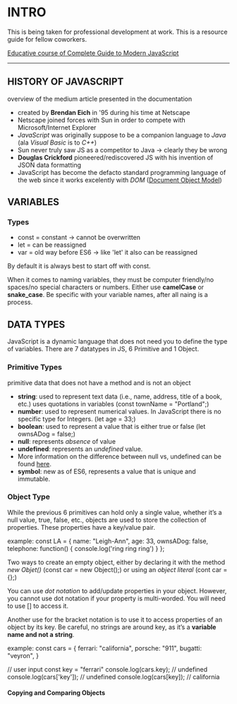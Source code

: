 
# INTRO
This is being taken for professional development at work. This is a resource guide for fellow coworkers.

[Educative course of Complete Guide to Modern JavaScript](https://www.educative.io/courses/complete-guide-to-modern-javascript)

---

## HISTORY OF JAVASCRIPT
overview of the medium article presented in the documentation
- created by **Brendan Eich** in '95 during his time at Netscape
- Netscape joined forces with Sun in order to compete with Microsoft/Internet Explorer
- *JavaScript* was originally suppose to be a companion language to *Java* (ala *Visual Basic* is to *C++*)
- Sun never truly saw JS as a competitor to Java -> clearly they be wrong
- **Douglas Crickford** pioneered/rediscovered JS with his invention of JSON data formatting
- JavaScript has become the defacto standard programming language of the web since it works excelently with *DOM* ([Document Object Model](https://developer.mozilla.org/en-US/docs/Web/API/Document_Object_Model/Introduction))

## VARIABLES

### Types 
- const = constant -> cannot be overwritten
- let = can be reassigned
- var = old way before ES6 -> like 'let' it also can be reassigned

By default it is always best to start off with const.

When it comes to naming variables, they must be computer friendly/no spaces/no special characters or numbers. Either use **camelCase** or **snake_case**.
Be specific with your variable names, after all naing is a process.

## DATA TYPES
JavaScript is a dynamic language that does not need you to define the type of variables. There are 7 datatypes in JS, 6 Primitive and 1 Object.

### Primitive Types
primitive data that does not have a method and is not an object

- **string**: used to represent text data (i.e., name, address, title of a book, etc.) uses quotations in variables (const townName = "Portland";)
- **number**: used to represent numerical values. In JavaScript there is no specific type for Integers. (let age = 33;)
- **boolean**: used to represent a value that is either true or false (let ownsADog = false;)
- **null**: represents *absence* of value
- **undefined**: represents an *undefined* value. 
 - More information on the difference between null vs, undefined can be found [here](https://flexiple.com/undefined-vs-null-javascript/).
- **symbol**: new as of ES6, represents a value that is unique and immutable.

### Object Type
While the previous 6 primitives can hold only a single value, whether it’s a null value, true, false, etc., objects are used to store the collection of properties. These properties have a key/value pair.

example:
  const LA = {
    name: "Leigh-Ann",
    age: 33,
    ownsADog: false,
    telephone: function() {
      console.log('ring ring ring')
    }
  };

Two ways to create an empty object, either by declaring it with the method *new Objet()* (const car = new Object();) or using an *object literal* (cont car = {};)

You can use *dot notation* to add/update properties in your object. However, you cannot use dot notation if your property is multi-worded. You will need to use [] to access it.

Another use for the bracket notation is to use it to access properties of an object by its key. Be careful, no strings are around key, as it’s a **variable name and not a string**.

example:
  const cars = {
    ferrari: "california",
    porsche: "911",
    bugatti: "veyron",
  }

// user input
const key = "ferrari"
console.log(cars.key);
// undefined
console.log(cars['key']);
// undefined
console.log(cars[key]);
// california

#### Copying and Comparing Objects

